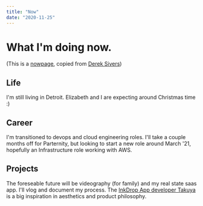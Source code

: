 ```yaml
---
title: "Now"
date: "2020-11-25"
---
```


# What I'm doing now.

(This is a [nowpage](https://nownownow.com/about), copied from [Derek Sivers](https://sive.rs/now))

## Life

I'm still living in Detroit. Elizabeth and I are expecting around Christmas time :)

## Career

I'm transitioned to devops and cloud engineering roles. I'll take a couple months off for Parternity, but looking to start a new role around March '21, hopefully an Infrastructure role working with AWS.

## Projects

The foreseable future will be videography (for family) and my real state saas app. I'll vlog and document my process. The [InkDrop App developer Takuya](https://blog.inkdrop.info/how-ive-attracted-the-first-500-paid-users-for-my-saas-that-costs-5-mo-7a5b94b8e820) is a big inspiration in aesthetics and product philosophy.
